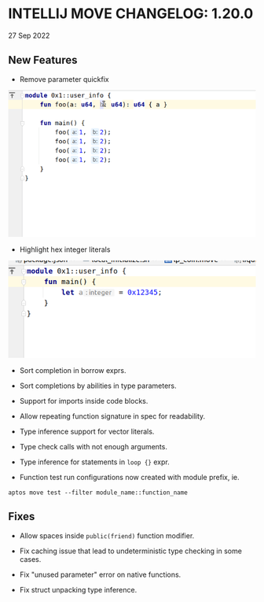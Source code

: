 # INTELLIJ MOVE CHANGELOG: 1.20.0

27 Sep 2022

## New Features

* Remove parameter quickfix

![remove_param](./static/remove_param.gif)

* Highlight hex integer literals 

![hex_int](./static/hex_int.png)

* Sort completion in borrow exprs.  

* Sort completions by abilities in type parameters.

* Support for imports inside code blocks. 
  
* Allow repeating function signature in spec for readability. 

* Type inference support for vector literals.

* Type check calls with not enough arguments.

* Type inference for statements in `loop {}` expr.

* Function test run configurations now created with module prefix, ie. 
```shell
aptos move test --filter module_name::function_name
```

## Fixes

* Allow spaces inside `public(friend)` function modifier.

* Fix caching issue that lead to undeterministic type checking in some cases.

* Fix "unused parameter" error on native functions.

* Fix struct unpacking type inference. 
